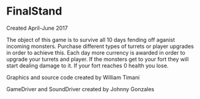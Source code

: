 # FinalStand
Created April-June 2017

The object of this game is to survive all 10 days fending off aganist incoming monsters. Purchase different types of turrets or player upgrades in order to achieve this. Each day more currency is awarded in order to upgrade your turrets and player. If the monsters get to your fort they will start dealing damage to it. If your fort reaches 0 health you lose. 

Graphics and source code created by William Timani

GameDriver and SoundDriver created by Johnny Gonzales
